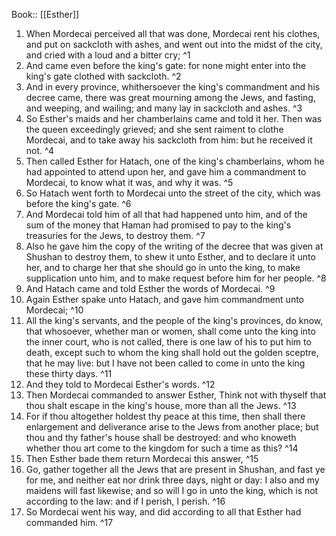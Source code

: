 Book:: [[Esther]]
 1. When Mordecai perceived all that was done, Mordecai rent his clothes, and put on sackcloth with ashes, and went out into the midst of the city, and cried with a loud and a bitter cry; ^1
 2. And came even before the king's gate: for none might enter into the king's gate clothed with sackcloth. ^2
 3. And in every province, whithersoever the king's commandment and his decree came, there was great mourning among the Jews, and fasting, and weeping, and wailing; and many lay in sackcloth and ashes. ^3
 4. So Esther's maids and her chamberlains came and told it her. Then was the queen exceedingly grieved; and she sent raiment to clothe Mordecai, and to take away his sackcloth from him: but he received it not. ^4
 5. Then called Esther for Hatach, one of the king's chamberlains, whom he had appointed to attend upon her, and gave him a commandment to Mordecai, to know what it was, and why it was. ^5
 6. So Hatach went forth to Mordecai unto the street of the city, which was before the king's gate. ^6
 7. And Mordecai told him of all that had happened unto him, and of the sum of the money that Haman had promised to pay to the king's treasuries for the Jews, to destroy them. ^7
 8. Also he gave him the copy of the writing of the decree that was given at Shushan to destroy them, to shew it unto Esther, and to declare it unto her, and to charge her that she should go in unto the king, to make supplication unto him, and to make request before him for her people. ^8
 9. And Hatach came and told Esther the words of Mordecai. ^9
 10. Again Esther spake unto Hatach, and gave him commandment unto Mordecai; ^10
 11. All the king's servants, and the people of the king's provinces, do know, that whosoever, whether man or women, shall come unto the king into the inner court, who is not called, there is one law of his to put him to death, except such to whom the king shall hold out the golden sceptre, that he may live: but I have not been called to come in unto the king these thirty days. ^11
 12. And they told to Mordecai Esther's words. ^12
 13. Then Mordecai commanded to answer Esther, Think not with thyself that thou shalt escape in the king's house, more than all the Jews. ^13
 14. For if thou altogether holdest thy peace at this time, then shall there enlargement and deliverance arise to the Jews from another place; but thou and thy father's house shall be destroyed: and who knoweth whether thou art come to the kingdom for such a time as this? ^14
 15. Then Esther bade them return Mordecai this answer, ^15
 16. Go, gather together all the Jews that are present in Shushan, and fast ye for me, and neither eat nor drink three days, night or day: I also and my maidens will fast likewise; and so will I go in unto the king, which is not according to the law: and if I perish, I perish. ^16
 17. So Mordecai went his way, and did according to all that Esther had commanded him. ^17
